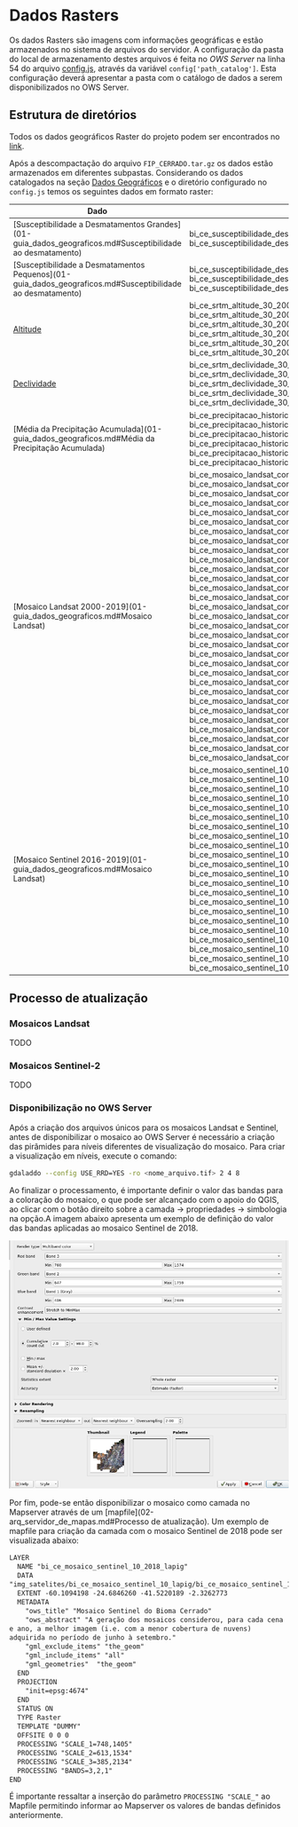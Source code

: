 # Dados Rasters
Os dados Rasters são imagens com informações geográficas e estão armazenados no sistema de arquivos do servidor. A configuração da pasta do local de armazenamento destes arquivos é feita no *OWS Server* na linha 54 do arquivo [config.js](https://github.com/lapig-ufg/lapig-maps/blob/master/src/ows/config.js), através da variável `config['path_catalog']`. Esta configuração deverá apresentar a pasta com o catálogo de dados a serem disponibilizados no OWS Server.

## Estrutura de diretórios

Todos os dados geográficos Raster do projeto podem ser encontrados no [link](https://drive.google.com/file/d/1L2pW2PudSsmwGQMhPGXbZd5sJvBmEcSW/view?usp=sharing).

Após a descompactação do arquivo `FIP_CERRADO.tar.gz` os dados estão armazenados em diferentes subpastas. Considerando os dados catalogados na seção [Dados Geográficos](01-guia_dados_geograficos.md) e o diretório configurado no `config.js` temos os seguintes dados em formato raster:

| Dado                                                                                                       | Nome do arquivo                                                                                                                                                                                                                                                                                                                                                                                                                                                                                                                                                                                                                                                                                                                                                                                                                                                                                                                                                                                                                                                                                                                                                                                                                                                                                                                                                                                                                                                                                                                                                                                                                                                                                                                                                                                                                     |                                       Subpasta |
| ---------------------------------------------------------------------------------------------------------- | ----------------------------------------------------------------------------------------------------------------------------------------------------------------------------------------------------------------------------------------------------------------------------------------------------------------------------------------------------------------------------------------------------------------------------------------------------------------------------------------------------------------------------------------------------------------------------------------------------------------------------------------------------------------------------------------------------------------------------------------------------------------------------------------------------------------------------------------------------------------------------------------------------------------------------------------------------------------------------------------------------------------------------------------------------------------------------------------------------------------------------------------------------------------------------------------------------------------------------------------------------------------------------------------------------------------------------------------------------------------------------------------------------------------------------------------------------------------------------------------------------------------------------------------------------------------------------------------------------------------------------------------------------------------------------------------------------------------------------------------------------------------------------------------------------------------------------------- | ---------------------------------------------: |
| [Susceptibilidade a Desmatamentos Grandes](01-guia_dados_geograficos.md#Susceptibilidade ao desmatamento)  | bi_ce_susceptibilidade_desmatamento_maiores_100_na_lapig.tif <br/> bi_ce_susceptibilidade_desmatamento_maiores_100_na_lapig.tif.ovr                                                                                                                                                                                                                                                                                                                                                                                                                                                                                                                                                                                                                                                                                                                                                                                                                                                                                                                                                                                                                                                                                                                                                                                                                                                                                                                                                                                                                                                                                                                                                                                                                                                                                                 |                                           /FIP |
| [Susceptibilidade a Desmatamentos Pequenos](01-guia_dados_geograficos.md#Susceptibilidade ao desmatamento) | bi_ce_susceptibilidade_desmatamento_menores_100_na_lapig.tif <br/> bi_ce_susceptibilidade_desmatamento_menores_100_na_lapig.tif.ovr <br/> bi_ce_susceptibilidade_desmatamento_menores_100_na_lapig.tif.aux.xml                                                                                                                                                                                                                                                                                                                                                                                                                                                                                                                                                                                                                                                                                                                                                                                                                                                                                                                                                                                                                                                                                                                                                                                                                                                                                                                                                                                                                                                                                                                                                                                                                      |                                           /FIP |
| [Altitude](01-guia_dados_geograficos.md#Altitude)                                                          | bi_ce_srtm_altitude_30_2000_lapig.tif <br/> bi_ce_srtm_altitude_30_2000_lapig.tfw <br/> bi_ce_srtm_altitude_30_2000_lapig.tif.aux.xml <br/> bi_ce_srtm_altitude_30_2000_lapig.tif.vat.cpg <br/> bi_ce_srtm_altitude_30_2000_lapig.tif.vat.dbf <br/> bi_ce_srtm_altitude_30_2000_lapig.tif.xml                                                                                                                                                                                                                                                                                                                                                                                                                                                                                                                                                                                                                                                                                                                                                                                                                                                                                                                                                                                                                                                                                                                                                                                                                                                                                                                                                                                                                                                                                                                                       |                                        /Relevo |
| [Declividade](01-guia_dados_geograficos.md#Declividade)                                                    | bi_ce_srtm_declividade_30_2000_lapig.tif <br/> bi_ce_srtm_declividade_30_2000_lapig.tfw <br/> bi_ce_srtm_declividade_30_2000_lapig.tif.aux.xml <br/> bi_ce_srtm_declividade_30_2000_lapig.tif.ovr <br/>  bi_ce_srtm_declividade_30_2000_lapig.tif.xml                                                                                                                                                                                                                                                                                                                                                                                                                                                                                                                                                                                                                                                                                                                                                                                                                                                                                                                                                                                                                                                                                                                                                                                                                                                                                                                                                                                                                                                                                                                                                                               |                                        /Relevo |
| [Média da Precipitação Acumulada](01-guia_dados_geograficos.md#Média da Precipitação Acumulada)            | bi_ce_precipitacao_historica_30_lapig.tif <br/> bi_ce_precipitacao_historica_30_lapig.tfw <br/> bi_ce_precipitacao_historica_30_lapig.tif.aux.xml <br/> bi_ce_precipitacao_historica_30_lapig.tif.vat.cpg <br/> bi_ce_precipitacao_historica_30_lapig.tif.vat.dbf <br/>  bi_ce_precipitacao_historica_30_lapig.tif.xml                                                                                                                                                                                                                                                                                                                                                                                                                                                                                                                                                                                                                                                                                                                                                                                                                                                                                                                                                                                                                                                                                                                                                                                                                                                                                                                                                                                                                                                                                                              |                                          /Água |
| [Mosaico Landsat 2000-2019](01-guia_dados_geograficos.md#Mosaico Landsat)                                  | bi_ce_mosaico_landsat_completo_30_2000_fip.tif <br/> bi_ce_mosaico_landsat_completo_30_2000_fip.tif.aux.xml <br/> bi_ce_mosaico_landsat_completo_30_2000_fip.tif.ovr <br/> bi_ce_mosaico_landsat_completo_30_2002_fip.tif <br/> bi_ce_mosaico_landsat_completo_30_2002_fip.tif.aux.xml <br/> bi_ce_mosaico_landsat_completo_30_2004_fip.tif <br/>  bi_ce_mosaico_landsat_completo_30_2004_fip.tif.aux.xml <br/> bi_ce_mosaico_landsat_completo_30_2006_fip.tif <br/>  bi_ce_mosaico_landsat_completo_30_2006_fip.tif.aux.xml <br/>  bi_ce_mosaico_landsat_completo_30_2008_fip.tif <br/> bi_ce_mosaico_landsat_completo_30_2008_fip.tif.aux.xml <br/> bi_ce_mosaico_landsat_completo_30_2010_fip.tif<br/>  bi_ce_mosaico_landsat_completo_30_2010_fip.tif.aux.xml <br/> bi_ce_mosaico_landsat_completo_30_2012_fip.tif <br/> bi_ce_mosaico_landsat_completo_30_2012_fip.tif.aux.xml <br/> bi_ce_mosaico_landsat_completo_30_2012_fip.tif.ovr <br/> bi_ce_mosaico_landsat_completo_30_2013_fip.tif <br/> bi_ce_mosaico_landsat_completo_30_2013_fip.tif.aux.xml <br/> bi_ce_mosaico_landsat_completo_30_2014_fip.tif <br/> bi_ce_mosaico_landsat_completo_30_2014_fip.tif.aux.xml <br/> bi_ce_mosaico_landsat_completo_30_2015_fip.tif <br/> bi_ce_mosaico_landsat_completo_30_2015_fip.tif.aux.xml <br/> bi_ce_mosaico_landsat_completo_30_2016_fip.tif <br/> bi_ce_mosaico_landsat_completo_30_2016_fip.tif.aux.xml <br/> bi_ce_mosaico_landsat_completo_30_2017_fip.tif <br/> bi_ce_mosaico_landsat_completo_30_2017_fip.tif.aux.xml <br/> bi_ce_mosaico_landsat_completo_30_2018_fip.tif <br/> bi_ce_mosaico_landsat_completo_30_2018_fip.tif.aux.xml <br/> bi_ce_mosaico_landsat_completo_30_2019_fip.tif <br/> bi_ce_mosaico_landsat_completo_30_2019_fip.tif.aux.xml <br/> bi_ce_mosaico_landsat_completo_30_2019_fip.tif.ovr |    /img_satelites/bi_ce_mosaico_landsat_30_fip |
| [Mosaico Sentinel 2016-2019](01-guia_dados_geograficos.md#Mosaico Landsat)                                 | bi_ce_mosaico_sentinel_10_2016_lapig.aux <br/> bi_ce_mosaico_sentinel_10_2016_lapig.axe <br/> bi_ce_mosaico_sentinel_10_2016_lapig.ovr <br/> bi_ce_mosaico_sentinel_10_2016_lapig.tfw <br/> bi_ce_mosaico_sentinel_10_2016_lapig.tif <br/> bi_ce_mosaico_sentinel_10_2016_lapig.tif.xml <br/> bi_ce_mosaico_sentinel_10_2016_lapig.xml <br/> bi_ce_mosaico_sentinel_10_2017_lapig.tfw <br/> bi_ce_mosaico_sentinel_10_2017_lapig.tif <br/> bi_ce_mosaico_sentinel_10_2017_lapig.tif.aux.xml <br/> bi_ce_mosaico_sentinel_10_2017_lapig.tif.ovr <br/> bi_ce_mosaico_sentinel_10_2017_lapig.tif.xml <br/> bi_ce_mosaico_sentinel_10_2018_lapig.tfw <br/> bi_ce_mosaico_sentinel_10_2018_lapig.tif <br/> bi_ce_mosaico_sentinel_10_2018_lapig.tif.aux.xml <br/> bi_ce_mosaico_sentinel_10_2018_lapig.tif.ovr <br/> bi_ce_mosaico_sentinel_10_2018_lapig.tif.xml <br/> bi_ce_mosaico_sentinel_10_2019_lapig.tfw <br/> bi_ce_mosaico_sentinel_10_2019_lapig.tif <br/> bi_ce_mosaico_sentinel_10_2019_lapig.tif.aux.xml <br/> bi_ce_mosaico_sentinel_10_2019_lapig.tif.ovr <br/> bi_ce_mosaico_sentinel_10_2019_lapig.tif.xml                                                                                                                                                                                                                                                                                                                                                                                                                                                                                                                                                                                                                                                                                                             | /img_satelites/bi_ce_mosaico_sentinel_10_lapig |



## Processo de atualização

### Mosaicos Landsat
TODO

### Mosaicos Sentinel-2
TODO

### Disponibilização no OWS Server

Após a criação dos arquivos únicos para os mosaicos Landsat e Sentinel, antes de disponibilizar o mosaico ao OWS Server é necessário a criação das pirâmides para níveis diferentes de visualização do mosaico. Para criar a visualização em níveis, execute o comando:

``` sh
gdaladdo --config USE_RRD=YES -ro <nome_arquivo.tif> 2 4 8
```

Ao finalizar o processamento, é importante definir o valor das bandas para a coloração do mosaico, o que pode ser alcançado com o apoio do QGIS, ao clicar com o botão direito sobre a camada -> propriedades -> simbologia na opção.A imagem abaixo apresenta um exemplo de definição do valor das bandas aplicadas ao mosaico Sentinel de 2018.


 ![Exemplo de bandas.](imgs/03/exemplo_bandas.png)

  Por fim, pode-se então disponibilizar o mosaico como camada no Mapserver através de um [mapfile](02-arq_servidor_de_mapas.md#Processo de atualização). Um exemplo de mapfile para criação da camada com o mosaico Sentinel de 2018 pode ser visualizada abaixo:

```
LAYER
  NAME "bi_ce_mosaico_sentinel_10_2018_lapig"
  DATA "img_satelites/bi_ce_mosaico_sentinel_10_lapig/bi_ce_mosaico_sentinel_10_2018_lapig.tif"
  EXTENT -60.1094198 -24.6846260 -41.5220189 -2.3262773
  METADATA
    "ows_title" "Mosaico Sentinel do Bioma Cerrado"
    "ows_abstract" "A geração dos mosaicos considerou, para cada cena e ano, a melhor imagem (i.e. com a menor cobertura de nuvens) adquirida no período de junho à setembro."
    "gml_exclude_items" "the_geom"
    "gml_include_items" "all"
    "gml_geometries"  "the_geom"
  END
  PROJECTION
    "init=epsg:4674"
  END
  STATUS ON
  TYPE Raster
  TEMPLATE "DUMMY"
  OFFSITE 0 0 0
  PROCESSING "SCALE_1=748,1405"
  PROCESSING "SCALE_2=613,1534"
  PROCESSING "SCALE_3=385,2134"
  PROCESSING "BANDS=3,2,1"
END
```

É importante ressaltar a inserção do parâmetro `PROCESSING "SCALE_"` ao Mapfile permitindo informar ao Mapserver os valores de bandas definidos anteriormente.